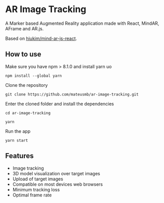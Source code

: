 # AR Image Tracking

A Marker based Augmented Reality application made with React, MindAR, AFrame and AR.js.

Based on [hiukim/mind-ar-js-react](https://github.com/hiukim/mind-ar-js-react).

## How to use

Make sure you have npm > 8.1.0 and install yarn uo

```npm install --global yarn```

Clone the repository

```git clone https://github.com/mateusmb/ar-image-tracking.git```


Enter the cloned folder and install the dependencies

```cd ar-image-tracking```

```yarn```

Run the app

```yarn start```

## Features

* Image tracking
* 3D model visualization over target images
* Upload of target images
* Compatible on most devices web browsers
* Minimum tracking loss
* Optimal frame rate